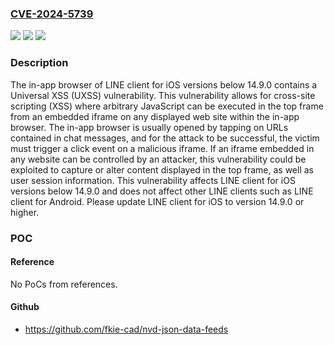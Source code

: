 ### [CVE-2024-5739](https://cve.mitre.org/cgi-bin/cvename.cgi?name=CVE-2024-5739)
![](https://img.shields.io/static/v1?label=Product&message=LINE%20client%20for%20iOS&color=blue)
![](https://img.shields.io/static/v1?label=Version&message=14.0.0%3C%2014.9.0%20&color=brighgreen)
![](https://img.shields.io/static/v1?label=Vulnerability&message=na&color=brighgreen)

### Description

The in-app browser of LINE client for iOS versions below 14.9.0 contains a Universal XSS (UXSS) vulnerability. This vulnerability allows for cross-site scripting (XSS) where arbitrary JavaScript can be executed in the top frame from an embedded iframe on any displayed web site within the in-app browser. The in-app browser is usually opened by tapping on URLs contained in chat messages, and for the attack to be successful, the victim must trigger a click event on a malicious iframe. If an iframe embedded in any website can be controlled by an attacker, this vulnerability could be exploited to capture or alter content displayed in the top frame, as well as user session information. This vulnerability affects LINE client for iOS versions below 14.9.0 and does not affect other LINE clients such as LINE client for Android. Please update LINE client for iOS to version 14.9.0 or higher.

### POC

#### Reference
No PoCs from references.

#### Github
- https://github.com/fkie-cad/nvd-json-data-feeds

